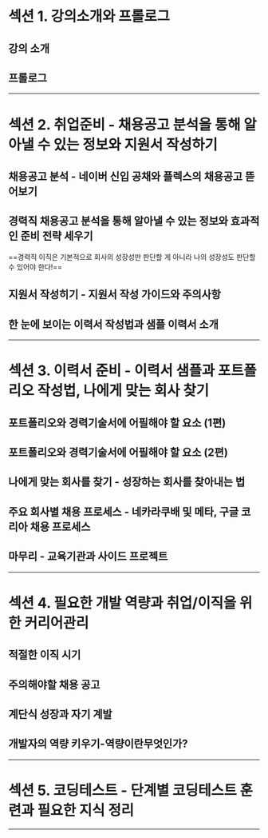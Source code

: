 # 섹션 1. 강의소개와 프롤로그
## 강의 소개
## 프롤로그

****
# 섹션 2. 취업준비 - 채용공고 분석을 통해 알아낼 수 있는 정보와 지원서 작성하기
## 채용공고 분석 - 네이버 신입 공채와 플렉스의 채용공고 뜯어보기
## 경력직 채용공고 분석을 통해 알아낼 수 있는 정보와 효과적인 준비 전략 세우기
==경력직 이직은 기본적으로 회사의 성장성만 판단할 게 아니라 나의 성장성도 판단할 수 있어야 한다!==
## 지원서 작성히기 - 지원서 작성 가이드와 주의사항
## 한 눈에 보이는 이력서 작성법과 샘플 이력서 소개

****
# 섹션 3. 이력서 준비 - 이력서 샘플과 포트폴리오 작성법, 나에게 맞는 회사 찾기
## 포트폴리오와 경력기술서에 어필해야 할 요소 (1편)
## 포트폴리오와 경력기술서에 어필해야 할 요소 (2편)
## 나에게 맞는 회사를 찾기 - 성장하는 회사를 찾아내는 법
## 주요 회사별 채용 프로세스 - 네카라쿠배 및 메타, 구글 코리아 채용 프로세스
## 마무리 - 교육기관과 사이드 프로젝트

****
# 섹션 4. 필요한 개발 역량과 취업/이직을 위한 커리어관리
## 적절한 이직 시기
## 주의해야할 채용 공고
## 계단식 성장과 자기 계발
## 개발자의 역량 키우기-역량이란무엇인가?

****
# 섹션 5. 코딩테스트 - 단계별 코딩테스트 훈련과 필요한 지식 정리

****